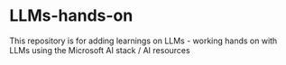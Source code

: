 # LLMs-hands-on

This repository is for adding learnings on LLMs - working hands on with LLMs using the Microsoft AI stack / AI resources

